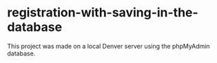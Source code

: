# registration-with-saving-in-the-database
This project was made on a local Denver server using the phpMyAdmin database.
